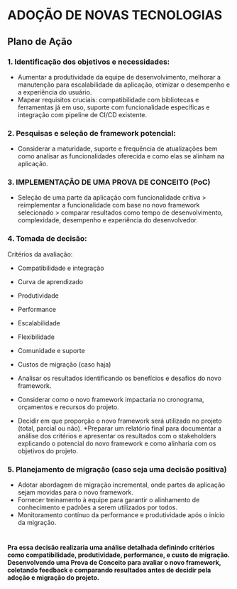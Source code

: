 # ADOÇÃO DE NOVAS TECNOLOGIAS

## Plano de Ação

### 1. Identificação dos objetivos e necessidades:
 * Aumentar a produtividade da equipe de desenvolvimento, melhorar a manutenção para escalabilidade da aplicação, otimizar o desempenho e a experiência do usuário.
 * Mapear requisitos cruciais: compatibilidade com bibliotecas e ferramentas já em uso, suporte com funcionalidade específicas e integração com pipeline de CI/CD existente.

### 2. Pesquisas e seleção de framework potencial:
 * Considerar a maturidade, suporte e frequência de atualizações bem como analisar as funcionalidades oferecida e como elas se alinham na aplicação.

### 3. IMPLEMENTAÇÃO DE UMA PROVA DE CONCEITO (PoC)
 * Seleção de uma parte da aplicação com funcionalidade crítiva > reimplementar a funcionalidade com base no novo framework selecionado > comparar resultados como tempo de desenvolvimento, complexidade, desempenho e experiência do desenvolvedor.

### 4. Tomada de decisão:
  Critérios da avaliação:
  * Compatibilidade e integração
  * Curva de aprendizado
  * Produtividade
  * Performance
  * Escalabilidade
  * Flexibilidade
  * Comunidade e suporte
  * Custos de migração (caso haja)

 * Analisar os resultados identificando os benefícios e desafios do novo framework.
 * Considerar como o novo framework impactaria no cronograma, orçamentos e recursos do projeto.
 * Decidir em que proporção o novo framework será utilizado no projeto (total, parcial ou não).
 *Preparar um relatório final para documentar a análise dos critérios e apresentar os resultados com o stakeholders explicando o potencial do novo framework e como alinharia com os objetivos do projeto.

### 5. Planejamento de migração (caso seja uma decisão positiva)
 * Adotar abordagem de migração incremental, onde partes da aplicação sejam movidas para o novo framework.
 * Fornecer treinamento à equipe para garantir o alinhamento de conhecimento e padrões a serem utilizados por todos.
 * Monitoramento contínuo da performance e produtividade após o início da migração.

#
#### Pra essa decisão realizaria uma análise detalhada definindo critérios como compatibilidade, produtividade, performance, e custo de migração. Desenvolvendo uma Prova de Conceito para avaliar o novo framework, coletando feedback e comparando resultados antes de decidir pela adoção e migração do projeto.
